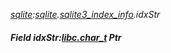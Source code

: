 _[sqlite](../../modules/sqlite/sqlite-module.md):[sqlite](../../modules/sqlite/sqlite-module.md).[sqlite3\_index\_info](../../modules/sqlite/sqlite-sqlite3_index_info.md).idxStr_
##### Field idxStr:[libc.char_t](../../modules/libc/libc-char_t.md) Ptr
